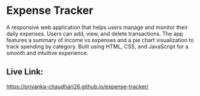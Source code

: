 # Expense Tracker
A responsive web application that helps users manage and monitor their daily expenses. Users can add, view, and delete transactions. The app features a summary of income vs expenses and a pie chart visualization to track spending by category. Built using HTML, CSS, and JavaScript for a smooth and intuitive experience.
## Live Link:
https://priyanka-chaudhari26.github.io/expense-tracker/
